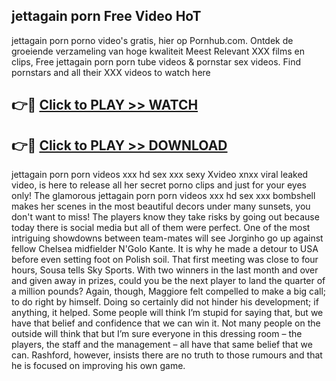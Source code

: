 ## jettagain porn Free Video HoT 

jettagain porn porno video's gratis, hier op Pornhub.com. Ontdek de groeiende verzameling van hoge kwaliteit Meest Relevant XXX films en clips,
Free jettagain porn porn tube videos & pornstar sex videos. Find pornstars and all their XXX videos to watch here


## 👉🔴 [Click to PLAY >> WATCH](http://us.freeplayer.one?title=jettagain_porn&ref=16D)

## 👉🔴 [Click to PLAY >> DOWNLOAD](http://us.freeplayer.one?title=jettagain_porn&ref=16D)


jettagain porn porn videos xxx hd sex xxx sexy Xvideo xnxx viral leaked video, is here to release all her secret porno clips and just for your eyes only! The glamorous jettagain porn porn videos xxx hd sex xxx bombshell makes her scenes in the most beautiful decors under many sunsets, you don't want to miss! The players know they take risks by going out because today there is social media but all of them were perfect. One of the most intriguing showdowns between team-mates will see Jorginho go up against fellow Chelsea midfielder N'Golo Kante. It is why he made a detour to USA before even setting foot on Polish soil. That first meeting was close to four hours, Sousa tells Sky Sports. With two winners in the last month and over and given away in prizes, could you be the next player to land the quarter of a million pounds? Again, though, Maggiore felt compelled to make a big call; to do right by himself. Doing so certainly did not hinder his development; if anything, it helped. Some people will think I’m stupid for saying that, but we have that belief and confidence that we can win it. Not many people on the outside will think that but I’m sure everyone in this dressing room – the players, the staff and the management – all have that same belief that we can. Rashford, however, insists there are no truth to those rumours and that he is focused on improving his own game.